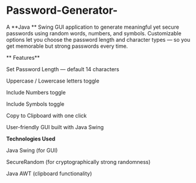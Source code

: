 # Password-Generator-

A **Java ** Swing GUI application to generate meaningful yet secure passwords using random words, numbers, and symbols.
Customizable options let you choose the password length and character types — so you get memorable but strong passwords every time.

** Features**

Set Password Length — default 14 characters

Uppercase / Lowercase letters toggle

Include Numbers toggle

Include Symbols toggle

Copy to Clipboard with one click

User-friendly GUI built with Java Swing

**Technologies Used**

Java Swing (for GUI)

SecureRandom (for cryptographically strong randomness)

Java AWT (clipboard functionality)
